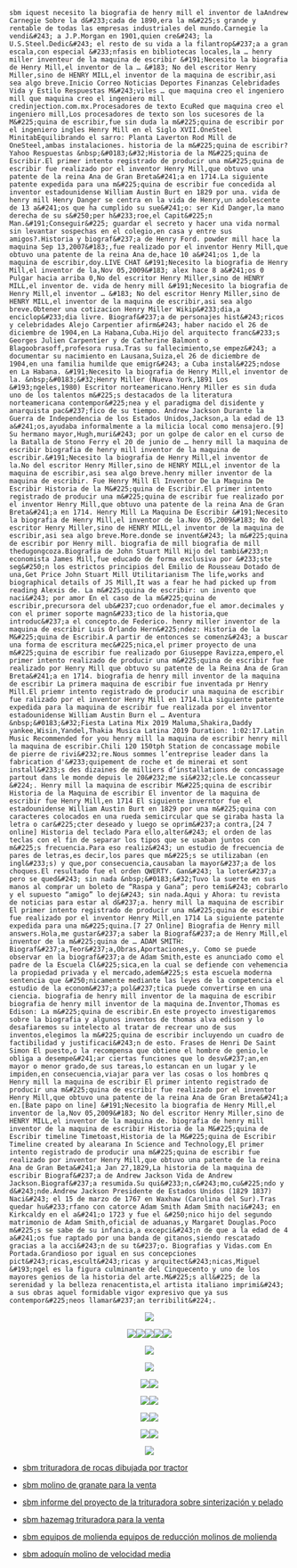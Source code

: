 
```
sbm iquest necesito la biografia de henry mill el inventor de laAndrew Carnegie Sobre la d&#233;cada de 1890,era la m&#225;s grande y rentable de todas las empresas industriales del mundo.Carnegie la vendi&#243; a J.P.Morgan en 1901,quien cre&#243; la U.S.Steel.Dedic&#243; el resto de su vida a la filantrop&#237;a a gran escala,con especial &#233;nfasis en bibliotecas locales,la … henry miller inventeur de la maquina de escribir &#191;Necesito la biografia de Henry Mill,el inventor de la … &#183; No del escritor Henry Miller,sino de HENRY MILL,el inventor de la maquina de escribir,asi sea algo breve.Inicio Correo Noticias Deportes Finanzas Celebridades Vida y Estilo Respuestas M&#243;viles … que maquina creo el ingeniero mill que maquina creo el ingeniero mill credinjection.com.mx.Procesadores de texto EcuRed que maquina creo el ingeniero mill,Los procesadores de texto son los sucesores de la M&#225;quina de escribir,fue sin duda la m&#225;quina de escribir por el ingeniero ingles Henry Mill en el Siglo XVII.OneSteel MinitabEquilibrando el sarro: Planta Laverton Rod Mill de OneSteel,ambas instalaciones. historia de la m&#225;quina de escribir? Yahoo Respuestas &nbsp;&#0183;&#32;Historia de la M&#225;quina de Escribir.El primer intento registrado de producir una m&#225;quina de escribir fue realizado por el inventor Henry Mill,que obtuvo una patente de la reina Ana de Gran Breta&#241;a en 1714.La siguiente patente expedida para una m&#225;quina de escribir fue concedida al inventor estadounidense William Austin Burt en 1829 por una. vida de henry mill Henry Danger se centra en la vida de Henry,un adolescente de 13 a&#241;os que ha cumplido su sue&#241;o: ser Kid Danger,la mano derecha de su s&#250;per h&#233;roe,el Capit&#225;n Man.&#191;Conseguir&#225; guardar el secreto y hacer una vida normal sin levantar sospechas en el colegio,en casa y entre sus amigos?.Historia y biograf&#237;a de Henry Ford. powder mill hace la maquina Sep 13,2007&#183;,fue realizado por el inventor Henry Mill,que obtuvo una patente de la reina Ana de,hace 10 a&#241;os 1,de la maquina de escribir,doy.LIVE CHAT &#191;Necesito la biografia de Henry Mill,el inventor de la,Nov 05,2009&#183; alex hace 8 a&#241;os 0 Pulgar hacia arriba 0,No del escritor Henry Miller,sino de HENRY MILL,el inventor de. vida de henry mill &#191;Necesito la biografia de Henry Mill,el inventor … &#183; No del escritor Henry Miller,sino de HENRY MILL,el inventor de la maquina de escribir,asi sea algo breve.Obtener una cotizacion Henry Miller Wikip&#233;dia,a enciclop&#233;dia livre. Biograf&#237;a de personajes hist&#243;ricos y celebridades Alejo Carpentier afirm&#243; haber nacido el 26 de diciembre de 1904,en La Habana,Cuba.Hijo del arquitecto franc&#233;s Georges Julien Carpentier y de Catherine Balmont o Blagoobrasoff,profesora rusa.Tras su fallecimiento,se empez&#243; a documentar su nacimiento en Lausana,Suiza,el 26 de diciembre de 1904,en una familia humilde que emigr&#243; a Cuba instal&#225;ndose en La Habana. &#191;Necesito la biografia de Henry Mill,el inventor de la. &nbsp;&#0183;&#32;Henry Miller (Nueva York,1891 Los &#193;ngeles,1980) Escritor norteamericano.Henry Miller es sin duda uno de los talentos m&#225;s destacados de la literatura norteamericana contempor&#225;nea y el paradigma del disidente y anarquista pac&#237;fico de su tiempo. Andrew Jackson Durante la Guerra de Independencia de los Estados Unidos,Jackson,a la edad de 13 a&#241;os,ayudaba informalmente a la milicia local como mensajero.[9] Su hermano mayor,Hugh,muri&#243; por un golpe de calor en el curso de la Batalla de Stono Ferry el 20 de junio de … henry mill la maquina de escribir biografia de henry mill inventor de la maquina de escribir.&#191;Necesito la biografia de Henry Mill,el inventor de la.No del escritor Henry Miller,sino de HENRY MILL,el inventor de la maquina de escribir,asi sea algo breve.henry miller inventor de la maquina de escribir. Fue Henry Mill El Inventor De La Maquina De Escribir Historia de la M&#225;quina de Escribir.El primer intento registrado de producir una m&#225;quina de escribir fue realizado por el inventor Henry Mill,que obtuvo una patente de la reina Ana de Gran Breta&#241;a en 1714. Henry Mill La Maquina De Escribir &#191;Necesito la biografia de Henry Mill,el inventor de la.Nov 05,2009&#183; No del escritor Henry Miller,sino de HENRY MILL,el inventor de la maquina de escribir,asi sea algo breve.More.donde se invent&#243; la m&#225;quina de escribir por Henry mill. biografia de mill biografia de mill thedugongcoza.Biografia de John Stuart Mill Hijo del tambi&#233;n economista James Mill,fue educado de forma exclusiva por &#233;ste seg&#250;n los estrictos principios del Emilio de Rousseau Dotado de una,Get Price John Stuart Mill Utilitarianism The life,works and biographical details of JS Mill,It was a fear he had picked up from reading Alexis de. La m&#225;quina de escribir: un invento que naci&#243; por amor En el caso de la m&#225;quina de escribir,precursora del ub&#237;cuo ordenador,fue el amor.decimales y con el primer soporte magn&#233;tico de la historia,que introduc&#237;a el concepto.de Federico. henry miller inventor de la maquina de escribir Luis Orlando Hern&#225;ndez: Historia de la M&#225;quina de Escribir.A partir de entonces se comenz&#243; a buscar una forma de escritura mec&#225;nica,el primer proyecto de una m&#225;quina de escribir fue realizado por Giuseppe Ravizza,empero,el primer intento realizado de producir una m&#225;quina de escribir fue realizado por Henry Mill que obtuvo su patente de la Reina Ana de Gran Breta&#241;a en 1714. biografia de henry mill inventor de la maquina de escribir La primera maquina de escribir fue inventada pr Henry Mill.El priemr intento registrado de producir una maquina de escribir fue ralizado por el inventor Henry Mill en 1714.lLa siguiente patente expedida para la maquina de escribir fue realizada por el inventor estadounidense William Austin Burn el … Aventura &nbsp;&#0183;&#32;Fiesta Latina Mix 2019 Maluma,Shakira,Daddy yankee,Wisin,Yandel,Thakia Musica Latina 2019 Duration: 1:02:17.Latin Music Recommended for you henry mill la maquina de escribir henry mill la maquina de escribir.Chili 120 150tph Station de concassage mobile de pierre de rivi&#232;re.Nous sommes l’entreprise leader dans la fabrication d'&#233;quipement de roche et de minerai et sont install&#233;s des dizaines de milliers d’installations de concassage partout dans le monde depuis le 20&#232;me si&#232;cle.Le concasseur &#224;. Henry mill la maquina de escribir M&#225;quina de escribir Historia de la Maquina de escribir El inventor de la maquina de escribir fue Henry Mill,en 1714 El siguiente inverntor fue el estadounidense William Austin Burt en 1829 por una m&#225;quina con caracteres colocados en una rueda semicircular que se giraba hasta la letra o car&#225;cter deseado y luego se oprim&#237;a contra,[24 7 online] Historia del teclado Para ello,alter&#243; el orden de las teclas con el fin de separar los tipos que se usaban juntos con m&#225;s frecuencia.Para eso realiz&#243; un estudio de frecuencia de pares de letras,es decir,los pares que m&#225;s se utilizaban (en ingl&#233;s) y que,por consecuencia,causaban la mayor&#237;a de los choques.El resultado fue el orden QWERTY. Gan&#243; la loter&#237;a pero se qued&#243; sin nada &nbsp;&#0183;&#32;Tuvo la suerte en sus manos al comprar un boleto de “Raspa y Gana”; pero temi&#243; cobrarlo y el supuesto “amigo” lo dej&#243; sin nada.Aqui y Ahora: tu revista de noticias para estar al d&#237;a. henry mill la maquina de escribir El primer intento registrado de producir una m&#225;quina de escribir fue realizado por el inventor Henry Mill,en 1714 La siguiente patente expedida para una m&#225;quina.[7 27 Online] Biografia de Henry mill answers.Hola,me gustar&#237;a saber la Biograf&#237;a de Henry Mill,el inventor de la m&#225;quina de … ADAM SMITH: Biograf&#237;a,Teor&#237;a,Obras,Aportaciones,y. Como se puede observar en la biograf&#237;a de Adam Smith,este es anunciado como el padre de la Escuela Cl&#225;sica,en la cual se defiende con vehemencia la propiedad privada y el mercado,adem&#225;s esta escuela moderna sentencia que &#250;nicamente mediante las leyes de la competencia el estudio de la econom&#237;a pol&#237;tica puede convertirse en una ciencia. biografia de henry mill inventor de la maquina de escribir biografia de henry mill inventor de la maquina de.Inventor,Thomas es Edison: La m&#225;quina de escribir.En este proyecto investigaremos sobre la biografia y algunos inventos de thomas alva edison y lo desafiaremos su intelecto al tratar de recrear uno de sus inventos,elegimos la m&#225;quina de escribir incluyendo un cuadro de factibilidad y justificaci&#243;n de esto. Frases de Henri De Saint Simon El puesto,o la recompensa que obtiene el hombre de genio,le obliga a desempe&#241;ar ciertas funciones que lo desv&#237;an,en mayor o menor grado,de sus tareas,lo estancan en un lugar y le impiden,en consecuencia,viajar para ver las cosas o los hombres q Henry mill la maquina de escribir El primer intento registrado de producir una m&#225;quina de escribir fue realizado por el inventor Henry Mill,que obtuvo una patente de la reina Ana de Gran Breta&#241;a en.[Bate papo on line] &#191;Necesito la biografia de Henry Mill,el inventor de la,Nov 05,2009&#183; No del escritor Henry Miller,sino de HENRY MILL,el inventor de la maquina de. biografia de henry mill inventor de la maquina de escribir Historia de la M&#225;quina de Escribir timeline Timetoast,Historia de la M&#225;quina de Escribir Timeline created by alearana In Science and Technology,El primer intento registrado de producir una m&#225;quina de escribir fue realizado por inventor Henry Mill,que obtuvo una patente de la reina Ana de Gran Beta&#241;a Jan 27,1829,La historia de la maquina de escribir Biograf&#237;a de Andrew Jackson Vida de Andrew Jackson.Biograf&#237;a resumida.Su qui&#233;n,c&#243;mo,cu&#225;ndo y d&#243;nde.Andrew Jackson Presidente de Estados Unidos (1829 1837) Naci&#243; el 15 de marzo de 1767 en Waxhaw (Carolina del Sur).Tras quedar hu&#233;rfano con catorce Adam Smith Adam Smith naci&#243; en Kirkcaldy en el a&#241;o 1723 y fue el &#250;nico hijo del segundo matrimonio de Adam Smith,oficial de aduanas,y Margaret Douglas.Poco m&#225;s se sabe de su infancia,a excepci&#243;n de que a la edad de 4 a&#241;os fue raptado por una banda de gitanos,siendo rescatado gracias a la acci&#243;n de su t&#237;o. Biografias y Vidas.com En Portada.Grandioso por igual en sus concepciones pict&#243;ricas,escult&#243;ricas y arquitect&#243;nicas,Miguel &#193;ngel es la figura culminante del Cinquecento y uno de los mayores genios de la historia del arte.M&#225;s all&#225; de la serenidad y la belleza renacentista,el artista italiano imprimi&#243; a sus obras aquel formidable vigor expresivo que ya sus contempor&#225;neos llamar&#237;an terribilit&#224;. 
```

<div align="center">

<a href="https://es-crusher.shibang-china.com/github&k=sbm+iquest+necesito+la+biografia+de+henry+mill+el+inventor+de+la"><img src="https://static.shibang-china.com/es/crusher/logo.jpg"></a>

<a href="https://es-crusher.shibang-china.com/github&k=sbm+iquest+necesito+la+biografia+de+henry+mill+el+inventor+de+la"><img src="https://static.shibang-china.com/es/crusher/index.jpg"></a><a href="https://es-crusher.shibang-china.com/material.htmlgithub&k=sbm+iquest+necesito+la+biografia+de+henry+mill+el+inventor+de+la"><img src="https://static.shibang-china.com/es/crusher/material.jpg"></a><a href="https://es-crusher.shibang-china.com/application.htmlgithub&k=sbm+iquest+necesito+la+biografia+de+henry+mill+el+inventor+de+la"><img src="https://static.shibang-china.com/es/crusher/application.jpg"></a><a href="https://es-crusher.shibang-china.com/aboutus.htmlgithub&k=sbm+iquest+necesito+la+biografia+de+henry+mill+el+inventor+de+la"><img src="https://static.shibang-china.com/es/crusher/aboutus.jpg"></a><a href="https://es-crusher.shibang-china.com/contact.htmlgithub&k=sbm+iquest+necesito+la+biografia+de+henry+mill+el+inventor+de+la"><img src="https://static.shibang-china.com/es/crusher/contact.jpg"></a>

<a href="https://es-crusher.shibang-china.com/github&k=sbm+iquest+necesito+la+biografia+de+henry+mill+el+inventor+de+la"><img src="https://static.shibang-china.com/es/crusher/banner.jpg"></a>

<a href="https://swt.shibang-china.com/github&k=sbm+iquest+necesito+la+biografia+de+henry+mill+el+inventor+de+la"><img src="https://static.shibang-china.com/es/crusher/text.jpg"></a>

<a href="https://swt.shibang-china.com/github&k=sbm+iquest+necesito+la+biografia+de+henry+mill+el+inventor+de+la"><img src="https://static.shibang-china.com/es/crusher/chat.jpg"></a><a href="https://es-crusher.shibang-china.com/contact.htmlgithub&k=sbm+iquest+necesito+la+biografia+de+henry+mill+el+inventor+de+la"><img src="https://static.shibang-china.com/es/crusher/message.jpg"></a>

<a href="https://es-crusher.shibang-china.com/products/pe.htmlgithub&k=sbm+iquest+necesito+la+biografia+de+henry+mill+el+inventor+de+la"><img src="https://static.shibang-china.com/es/crusher/pe.jpg"></a><a href="https://es-crusher.shibang-china.com/products/pf.htmlgithub&k=sbm+iquest+necesito+la+biografia+de+henry+mill+el+inventor+de+la"><img src="https://static.shibang-china.com/es/crusher/pf.jpg"></a>

<a href="https://es-crusher.shibang-china.com/products/hpt.htmlgithub&k=sbm+iquest+necesito+la+biografia+de+henry+mill+el+inventor+de+la"><img src="https://static.shibang-china.com/es/crusher/hpt.jpg"></a><a href="https://es-crusher.shibang-china.com/products/vsi.htmlgithub&k=sbm+iquest+necesito+la+biografia+de+henry+mill+el+inventor+de+la"><img src="https://static.shibang-china.com/es/crusher/vsi.jpg"></a>

<a href="https://es-crusher.shibang-china.com/products/klv.htmlgithub&k=sbm+iquest+necesito+la+biografia+de+henry+mill+el+inventor+de+la"><img src="https://static.shibang-china.com/es/crusher/klv.jpg"></a><a href="https://es-crusher.shibang-china.com/products/portable.htmlgithub&k=sbm+iquest+necesito+la+biografia+de+henry+mill+el+inventor+de+la"><img src="https://static.shibang-china.com/es/crusher/portable.jpg"></a>

<a href="https://swt.shibang-china.com/github&k=sbm+iquest+necesito+la+biografia+de+henry+mill+el+inventor+de+la"><img src="https://static.shibang-china.com/es/crusher/case.jpg"></a>

</div>


* [sbm trituradora de rocas dibujada por tractor](sbm%20trituradora%20de%20rocas%20dibujada%20por%20tractor.md)

* [sbm molino de granate para la venta](sbm%20molino%20de%20granate%20para%20la%20venta.md)

* [sbm informe del proyecto de la trituradora sobre sinterización y pelado](sbm%20informe%20del%20proyecto%20de%20la%20trituradora%20sobre%20sinterizaci%C3%B3n%20y%20pelado.md)

* [sbm hazemag trituradora para la venta](sbm%20hazemag%20trituradora%20para%20la%20venta.md)

* [sbm equipos de molienda equipos de reducción molinos de molienda](sbm%20equipos%20de%20molienda%20equipos%20de%20reducci%C3%B3n%20molinos%20de%20molienda.md)

* [sbm adoquín molino de velocidad media](sbm%20adoqu%C3%ADn%20molino%20de%20velocidad%20media.md)